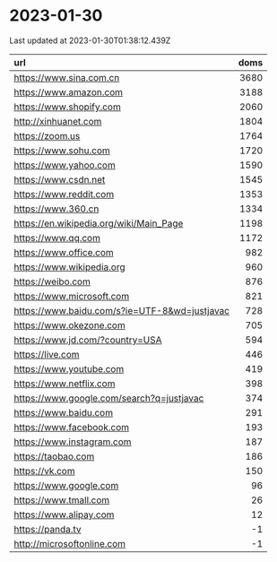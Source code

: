 # 2023-01-30

<!-- BEGIN -->
Last updated at 2023-01-30T01:38:12.439Z

url | doms
:- | -:
https://www.sina.com.cn | 3680
https://www.amazon.com | 3188
https://www.shopify.com | 2060
http://xinhuanet.com | 1804
https://zoom.us | 1764
https://www.sohu.com | 1720
https://www.yahoo.com | 1590
https://www.csdn.net | 1545
https://www.reddit.com | 1353
https://www.360.cn | 1334
https://en.wikipedia.org/wiki/Main_Page | 1198
https://www.qq.com | 1172
https://www.office.com | 982
https://www.wikipedia.org | 960
https://weibo.com | 876
https://www.microsoft.com | 821
https://www.baidu.com/s?ie=UTF-8&wd=justjavac | 728
https://www.okezone.com | 705
https://www.jd.com/?country=USA | 594
https://live.com | 446
https://www.youtube.com | 419
https://www.netflix.com | 398
https://www.google.com/search?q=justjavac | 374
https://www.baidu.com | 291
https://www.facebook.com | 193
https://www.instagram.com | 187
https://taobao.com | 186
https://vk.com | 150
https://www.google.com | 96
https://www.tmall.com | 26
https://www.alipay.com | 12
https://panda.tv | -1
http://microsoftonline.com | -1
<!-- END -->
